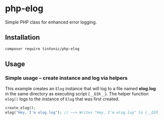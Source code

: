 # php-elog

Simple PHP class for enhanced error logging.

## Installation

```bash
composer require tintonic/php-elog
```

## Usage

### Simple usage – create instance and log via helpers

This example creates an `Elog` instance that will log to a file named **elog.log** in the same directory as executing script (`__DIR__`). The helper function `elog()` logs to the instance of `Elog` that was first created.

```php
create_elog();
elog("Hey, I'm elog.log"); // ——> Writes "Hey, I'm elog.log" to {__DIR__}/elog.log
```
